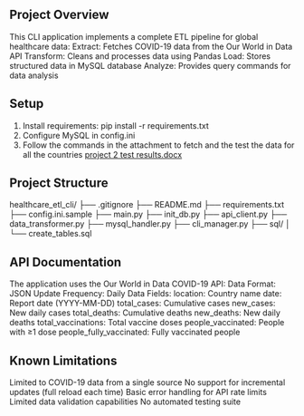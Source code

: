 ## Project Overview
This CLI application implements a complete ETL pipeline for global healthcare data:
  Extract: Fetches COVID-19 data from the Our World in Data API
  Transform: Cleans and processes data using Pandas
  Load: Stores structured data in MySQL database
  Analyze: Provides query commands for data analysis
## Setup
1. Install requirements: pip install -r requirements.txt
2. Configure MySQL in config.ini
3. Follow the commands in the attachment to fetch and the test the data for all the countries
[project 2 test results.docx](https://github.com/user-attachments/files/20970435/project.2.test.results.docx)

## Project Structure
healthcare_etl_cli/
├── .gitignore
├── README.md
├── requirements.txt
├── config.ini.sample
├── main.py
├── init_db.py
├── api_client.py
├── data_transformer.py
├── mysql_handler.py
├── cli_manager.py
├── sql/
│   └── create_tables.sql

## API Documentation
The application uses the Our World in Data COVID-19 API:
Data Format: JSON
Update Frequency: Daily
Data Fields:
location: Country name
date: Report date (YYYY-MM-DD)
total_cases: Cumulative cases
new_cases: New daily cases
total_deaths: Cumulative deaths
new_deaths: New daily deaths
total_vaccinations: Total vaccine doses
people_vaccinated: People with ≥1 dose
people_fully_vaccinated: Fully vaccinated people

## Known Limitations
Limited to COVID-19 data from a single source
No support for incremental updates (full reload each time)
Basic error handling for API rate limits
Limited data validation capabilities
No automated testing suite
